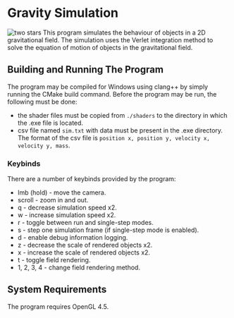 # Gravity Simulation
![two stars](images/two_stars.gif)
This program simulates the behaviour of objects in a 2D gravitational field. The simulation uses the Verlet integration method to solve the equation of motion of objects in the gravitational field.

## Building and Running The Program
The program may be compiled for Windows using clang++ by simply running the CMake build command. Before the program may be run, the following must be done:
 - the shader files must be copied from `./shaders` to the directory in which the .exe file is located.
 - csv file named `sim.txt` with data must be present in the .exe directory. The format of the csv file is `position x, position y, velocity x, velocity y, mass`.

### Keybinds
There are a number of keybinds provided by the program:
- lmb (hold) - move the camera.
- scroll - zoom in and out.
- q - decrease simulation speed x2.
- w - increase simulation speed x2.
- r - toggle between run and single-step modes.
- s - step one simulation frame (if single-step mode is enabled).
- d - enable debug information logging.
- z - decrease the scale of rendered objects x2.
- x - increase the scale of rendered objects x2.
- t - toggle field rendering.
- 1, 2, 3, 4 - change field rendering method.

## System Requirements
The program requires OpenGL 4.5.
